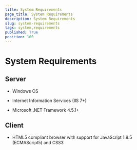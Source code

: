```yaml
---
title: System Requirements
page_title: System Requirements
description: System Requirements
slug: system-requirements
tags: system,requirements
published: True
position: 100
---
```


# System Requirements

## Server
- Windows OS

- Internet Information Services (IIS 7+)

- Microsoft .NET Framework 4.5.1+

## Client
- HTML5 compliant browser with support for JavaScript 1.8.5 (ECMAScript5) and CSS3
